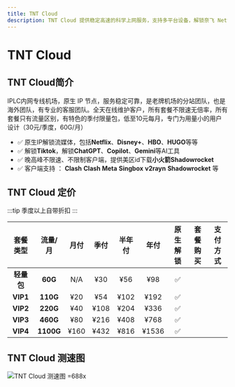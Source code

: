 ```yaml
---
title: TNT Cloud
description: TNT Cloud 提供稳定高速的科学上网服务，支持多平台设备，解锁奈飞 Netflix、HBO Max、Disney+ 等主流流媒体，适用于出国服务、流媒体加速以及个人和企业定制化解决方案，保障连接安全稳定，畅享高速体验。
---
```


# TNT Cloud

<!-- :::tip TNT Cloud 618购物狂欢！！！最低三年48折

- 全套餐推出8折优惠，优惠码：**`Crazy618`**
- 商店套餐月付以上自带折扣，配合优惠码购买可以享受折上折，3年付更可享受**4.8**折优惠，心动不如行动
- 季付限量包不参与活动

:::

<Links
  :items="[
    {
      name: 'TNT Cloud 618购物狂欢！！！最低三年48折',
      desc: '活动即日起至2025年6月30号23时59分',
      link: 'https://itheo.top/tnt',
      rel: 'sponsored',
      image: { src: 'https://i.theojs.cn/docs/TNT.webp', crop: true, alt: 'TNT Cloud logo' }
    }
  ]"
/> -->

## TNT Cloud简介 <Pill name="TNT Cloud官网" link="https://itheo.top/tnt" :image="{ src: 'https://i.theojs.cn/docs/TNT.webp', crop: true, alt: 'TNT Cloud logo' }" rel="sponsored" />

IPLC内网专线机场，原生 IP 节点，服务稳定可靠，是老牌机场的分站团队，也是海外团队，有专业的客服团队。全天在线维护客户，所有套餐不限速无倍率，所有套餐只有流量区别，有特色的季付限量包，低至10元每月，专门为用量小的用户设计（30元/季度，60G/月）

- ✅ 原生IP解锁流媒体，包括**Netflix**、**Disney+**、**HBO**、**HUGO**等等
- ✅ 解锁**Tiktok**，解锁**ChatGPT**、**Copilot**、**Gemini**等AI工具
- ✅ 晚高峰不限速、不限制客户端，提供美区id下载**小火箭Shadowrocket**
- ✅ 客户端支持 ： **Clash** **Clash Meta** **Singbox** **v2rayn** **Shadowrocket** 等

## TNT Cloud 定价

:::tip
季度以上自带折扣
:::

|  套餐类型  |  流量/月  | 月付 | 季付 | 半年付 | 年付  | 原生解锁 |                               套餐购买                                |                                                                                                                          支付方式                                                                                                                           |
| :--------: | :-------: | :--: | :--: | :----: | :---: | :------: | :-------------------------------------------------------------------: | :---------------------------------------------------------------------------------------------------------------------------------------------------------------------------------------------------------------------------------------------------------: |
| **轻量包** |  **60G**  | N/A  | ¥30  |  ¥56   |  ¥98  |    ✅    | <Pill name="立即购买" link="https://itheo.top/tnt" rel="sponsored" /> | <iconify-icon icon="bi:alipay" style="color: #1677FF;font-size:24px"></iconify-icon><iconify-icon icon="ri:wechat-pay-fill" style="color: #07C160;font-size:24px"></iconify-icon><iconify-icon icon="cryptocurrency-color:usdt" width="24" ></iconify-icon> |
|  **VIP1**  | **110G**  | ¥20  | ¥54  |  ¥102  | ¥192  |    ✅    | <Pill name="立即购买" link="https://itheo.top/tnt" rel="sponsored" /> | <iconify-icon icon="bi:alipay" style="color: #1677FF;font-size:24px"></iconify-icon><iconify-icon icon="ri:wechat-pay-fill" style="color: #07C160;font-size:24px"></iconify-icon><iconify-icon icon="cryptocurrency-color:usdt" width="24" ></iconify-icon> |
|  **VIP2**  | **220G**  | ¥40  | ¥108 |  ¥204  | ¥336  |    ✅    | <Pill name="立即购买" link="https://itheo.top/tnt" rel="sponsored" /> | <iconify-icon icon="bi:alipay" style="color: #1677FF;font-size:24px"></iconify-icon><iconify-icon icon="ri:wechat-pay-fill" style="color: #07C160;font-size:24px"></iconify-icon><iconify-icon icon="cryptocurrency-color:usdt" width="24" ></iconify-icon> |
|  **VIP3**  | **460G**  | ¥80  | ¥216 |  ¥408  | ¥768  |    ✅    | <Pill name="立即购买" link="https://itheo.top/tnt" rel="sponsored" /> | <iconify-icon icon="bi:alipay" style="color: #1677FF;font-size:24px"></iconify-icon><iconify-icon icon="ri:wechat-pay-fill" style="color: #07C160;font-size:24px"></iconify-icon><iconify-icon icon="cryptocurrency-color:usdt" width="24" ></iconify-icon> |
|  **VIP4**  | **1100G** | ¥160 | ¥432 |  ¥816  | ¥1536 |    ✅    | <Pill name="立即购买" link="https://itheo.top/tnt" rel="sponsored" /> | <iconify-icon icon="bi:alipay" style="color: #1677FF;font-size:24px"></iconify-icon><iconify-icon icon="ri:wechat-pay-fill" style="color: #07C160;font-size:24px"></iconify-icon><iconify-icon icon="cryptocurrency-color:usdt" width="24" ></iconify-icon> |

## TNT Cloud 测速图

![TNT Cloud 测速图 =688x](https://i.theojs.cn/airport/tnt.webp)
